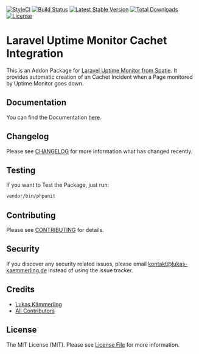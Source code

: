 [![StyleCI](https://styleci.io/repos/74772155/shield?branch=master)](https://styleci.io/repos/74772155)
[![Build Status](https://travis-ci.org/LKDevelopment/laravel-uptime-monitor-cachet-integration.svg?branch=master)](https://travis-ci.org/LKDevelopment/laravel-uptime-monitor-cachet-integration)
[![Latest Stable Version](https://poser.pugx.org/lkdev/laravel-uptime-monitor-cachet-integration/v/stable)](https://packagist.org/packages/lkdev/laravel-uptime-monitor-cachet-integration)
[![Total Downloads](https://poser.pugx.org/lkdev/laravel-uptime-monitor-cachet-integration/downloads)](https://packagist.org/packages/lkdev/laravel-uptime-monitor-cachet-integration)
[![License](https://poser.pugx.org/lkdev/laravel-uptime-monitor-cachet-integration/license)](https://packagist.org/packages/lkdev/laravel-uptime-monitor-cachet-integration)
# Laravel Uptime Monitor Cachet Integration
This is an Addon Package for [Laravel Uptime Monitor from Spatie](https://github.com/spatie/laravel-uptime-monitor). It provides automatic creation of an Cachet Incident when a Page monitored by Uptime Monitor goes down.

## Documentation

You can find the Documentation [here](https://lkdevelopment.github.io/docs/laravel-uptime-monitor-cachet-integration-v1/).

## Changelog

Please see [CHANGELOG](CHANGELOG.md) for more information what has changed recently.

## Testing

If you want to Test the Package, just run:
```bash
vendor/bin/phpunit
```

## Contributing

Please see [CONTRIBUTING](CONTRIBUTING.md) for details.

## Security

If you discover any security related issues, please email kontakt@lukas-kaemmerling.de instead of using the issue tracker.

## Credits

- [Lukas Kämmerling](https://github.com/LKDevelopment)
- [All Contributors](../../contributors)

## License

The MIT License (MIT). Please see [License File](LICENSE.md) for more information.
